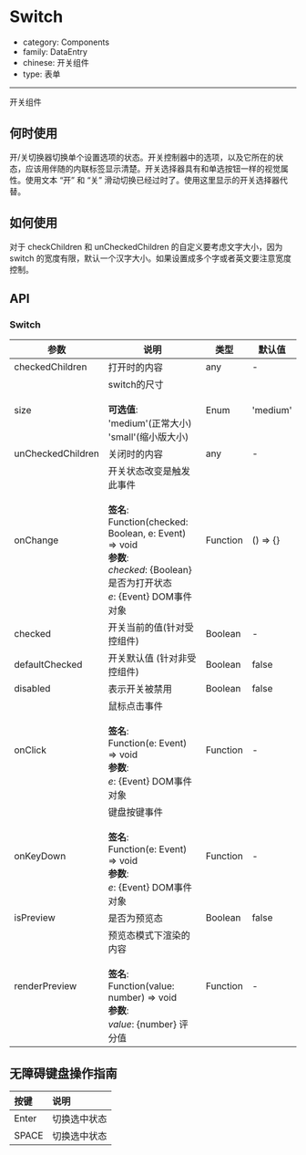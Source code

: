 # Switch

-   category: Components
-   family: DataEntry
-   chinese: 开关组件
-   type: 表单

---

开关组件

## 何时使用

开/关切换器切换单个设置选项的状态。开关控制器中的选项，以及它所在的状态，应该用伴随的内联标签显示清楚。开关选择器具有和单选按钮一样的视觉属性。使用文本 “开” 和 “关” 滑动切换已经过时了。使用这里显示的开关选择器代替。

## 如何使用

对于 checkChildren 和 unCheckedChildren 的自定义要考虑文字大小，因为 switch 的宽度有限，默认一个汉字大小。如果设置成多个字或者英文要注意宽度控制。

## API

### Switch

| 参数                | 说明                                                                                                                                             | 类型       | 默认值      |
| ----------------- | ---------------------------------------------------------------------------------------------------------------------------------------------- | -------- | -------- |
| checkedChildren   | 打开时的内容                                                                                                                                         | any      | -        |
| size              | switch的尺寸<br><br>**可选值**:<br>'medium'(正常大小)<br>'small'(缩小版大小)                                                                                  | Enum     | 'medium' |
| unCheckedChildren | 关闭时的内容                                                                                                                                         | any      | -        |
| onChange          | 开关状态改变是触发此事件<br><br>**签名**:<br>Function(checked: Boolean, e: Event) => void<br>**参数**:<br>_checked_: {Boolean} 是否为打开状态<br>_e_: {Event} DOM事件对象 | Function | () => {} |
| checked           | 开关当前的值(针对受控组件)                                                                                                                                 | Boolean  | -        |
| defaultChecked    | 开关默认值 (针对非受控组件)                                                                                                                                | Boolean  | false    |
| disabled          | 表示开关被禁用                                                                                                                                        | Boolean  | false    |
| onClick           | 鼠标点击事件<br><br>**签名**:<br>Function(e: Event) => void<br>**参数**:<br>_e_: {Event} DOM事件对象                                                         | Function | -        |
| onKeyDown         | 键盘按键事件<br><br>**签名**:<br>Function(e: Event) => void<br>**参数**:<br>_e_: {Event} DOM事件对象                                                         | Function | -        |
| isPreview         | 是否为预览态                                                                                                                                         | Boolean  | false    |
| renderPreview     | 预览态模式下渲染的内容<br><br>**签名**:<br>Function(value: number) => void<br>**参数**:<br>_value_: {number} 评分值                                              | Function | -        |

## 无障碍键盘操作指南

| 按键    | 说明     |
| :---- | :----- |
| Enter | 切换选中状态 |
| SPACE | 切换选中状态 |
